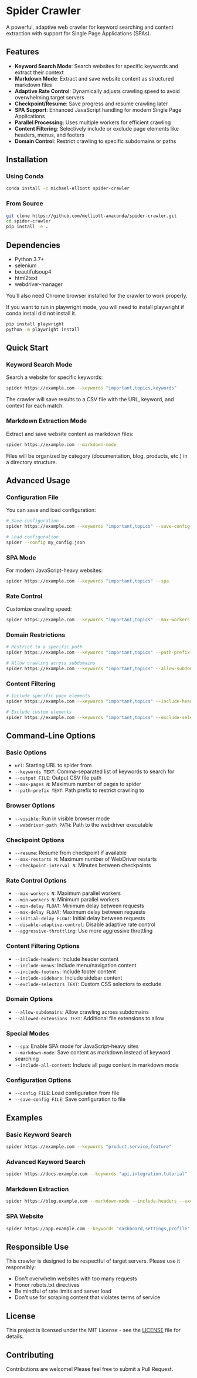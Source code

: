 # Spider Crawler

A powerful, adaptive web crawler for keyword searching and content extraction with support for Single Page Applications (SPAs).

## Features

- **Keyword Search Mode**: Search websites for specific keywords and extract their context
- **Markdown Mode**: Extract and save website content as structured markdown files
- **Adaptive Rate Control**: Dynamically adjusts crawling speed to avoid overwhelming target servers
- **Checkpoint/Resume**: Save progress and resume crawling later
- **SPA Support**: Enhanced JavaScript handling for modern Single Page Applications
- **Parallel Processing**: Uses multiple workers for efficient crawling
- **Content Filtering**: Selectively include or exclude page elements like headers, menus, and footers
- **Domain Control**: Restrict crawling to specific subdomains or paths

## Installation

### Using Conda

```bash
conda install -c michael-elliott spider-crawler
```

### From Source

```bash
git clone https://github.com/melliott-anaconda/spider-crawler.git
cd spider-crawler
pip install -e .
```

## Dependencies

- Python 3.7+
- selenium
- beautifulsoup4
- html2text
- webdriver-manager

You'll also need Chrome browser installed for the crawler to work properly.

If you want to run in playwright mode, you will need to install playwright if conda install did not install it.
```bash
pip install playwright
python -m playwright install
```

## Quick Start

### Keyword Search Mode

Search a website for specific keywords:

```bash
spider https://example.com --keywords "important,topics,keywords"
```

The crawler will save results to a CSV file with the URL, keyword, and context for each match.

### Markdown Extraction Mode

Extract and save website content as markdown files:

```bash
spider https://example.com --markdown-mode
```

Files will be organized by category (documentation, blog, products, etc.) in a directory structure.

## Advanced Usage

### Configuration File

You can save and load configuration:

```bash
# Save configuration
spider https://example.com --keywords "important,topics" --save-config my_config.json

# Load configuration
spider --config my_config.json
```

### SPA Mode

For modern JavaScript-heavy websites:

```bash
spider https://example.com --keywords "important,topics" --spa
```

### Rate Control

Customize crawling speed:

```bash
spider https://example.com --keywords "important,topics" --max-workers 6 --min-delay 1.0 --initial-delay 2.0
```

### Domain Restrictions

```bash
# Restrict to a specific path
spider https://example.com --keywords "important,topics" --path-prefix "/docs/"

# Allow crawling across subdomains
spider https://example.com --keywords "important,topics" --allow-subdomains
```

### Content Filtering

```bash
# Include specific page elements
spider https://example.com --keywords "important,topics" --include-headers --include-menus

# Exclude custom elements
spider https://example.com --keywords "important,topics" --exclude-selectors ".ads,.comments,#sidebar"
```

## Command-Line Options

### Basic Options

- `url`: Starting URL to spider from
- `--keywords TEXT`: Comma-separated list of keywords to search for
- `--output FILE`: Output CSV file path
- `--max-pages N`: Maximum number of pages to spider
- `--path-prefix TEXT`: Path prefix to restrict crawling to

### Browser Options

- `--visible`: Run in visible browser mode
- `--webdriver-path PATH`: Path to the webdriver executable

### Checkpoint Options

- `--resume`: Resume from checkpoint if available
- `--max-restarts N`: Maximum number of WebDriver restarts
- `--checkpoint-interval N`: Minutes between checkpoints

### Rate Control Options

- `--max-workers N`: Maximum parallel workers
- `--min-workers N`: Minimum parallel workers
- `--min-delay FLOAT`: Minimum delay between requests
- `--max-delay FLOAT`: Maximum delay between requests
- `--initial-delay FLOAT`: Initial delay between requests
- `--disable-adaptive-control`: Disable adaptive rate control
- `--aggressive-throttling`: Use more aggressive throttling

### Content Filtering Options

- `--include-headers`: Include header content
- `--include-menus`: Include menu/navigation content
- `--include-footers`: Include footer content
- `--include-sidebars`: Include sidebar content
- `--exclude-selectors TEXT`: Custom CSS selectors to exclude

### Domain Options

- `--allow-subdomains`: Allow crawling across subdomains
- `--allowed-extensions TEXT`: Additional file extensions to allow

### Special Modes

- `--spa`: Enable SPA mode for JavaScript-heavy sites
- `--markdown-mode`: Save content as markdown instead of keyword searching
- `--include-all-content`: Include all page content in markdown mode

### Configuration Options

- `--config FILE`: Load configuration from file
- `--save-config FILE`: Save configuration to file

## Examples

### Basic Keyword Search

```bash
spider https://example.com --keywords "product,service,feature"
```

### Advanced Keyword Search

```bash
spider https://docs.example.com --keywords "api,integration,tutorial" --path-prefix "/api/" --max-pages 100 --max-workers 6
```

### Markdown Extraction

```bash
spider https://blog.example.com --markdown-mode --include-headers --exclude-selectors ".comments,.author-bio"
```

### SPA Website

```bash
spider https://app.example.com --keywords "dashboard,settings,profile" --spa --min-delay 1.0 --aggressive-throttling
```

## Responsible Use

This crawler is designed to be respectful of target servers. Please use it responsibly:

- Don't overwhelm websites with too many requests
- Honor robots.txt directives
- Be mindful of rate limits and server load
- Don't use for scraping content that violates terms of service

## License

This project is licensed under the MIT License - see the [LICENSE](LICENSE) file for details.

## Contributing

Contributions are welcome! Please feel free to submit a Pull Request.